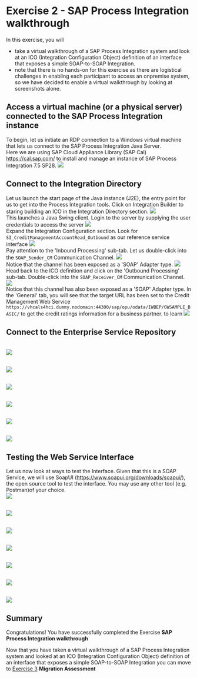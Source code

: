 # Exercise 2 - SAP Process Integration walkthrough

In this exercise, you will

- take a virtual walkthrough of a SAP Process Integration system and look at an ICO (Integration Configuration Object) definition of an interface that exposes a simple SOAP-to-SOAP Integration.
- note that there is no hands-on for this exercise as there are logistical challenges in enabling each participant to access an onpremise system, so we have decided to enable a virtual walkthrough by looking at screenshots alone.

## Access a virtual machine (or a physical server) connected to the SAP Process Integration instance
To begin, let us initiate an RDP connection to a Windows virtual machine that lets us connect to the SAP Process Integration Java Server. <br> Here we are using SAP Cloud Appliance Library (SAP Cal) https://cal.sap.com/ to install and manage an instance of SAP Process Integration 7.5 SP28. 
![](/exercises/ex2/images/ex2_14.png)

## Connect to the Integration Directory
Let us launch the start page of the Java instance (J2E), the entry point for us to get into the Process Integration tools. Click on Integration Builder to staring building an ICO in the Integration Directory section.
![](/exercises/ex2/images/ex2_1.png)
<br> This launches a Java Swing client. Login to the server by supplying the user credentials to access the server
![](/exercises/ex2/images/ex2_2.png)
<br>Expand the Integration Configuration section. Look for `SI_CreditManagementAccountRead_Outbound` as our reference service interface 
![](/exercises/ex2/images/ex2_3.png)
<br>Pay attention to the 'Inbound Processing' sub-tab. Let us double-click into the `SOAP_Sender_CM` Communication Channel.
![](/exercises/ex2/images/ex2_4.png)
<br>Notice that the channel has been exposed as a 'SOAP' Adapter type.
![](/exercises/ex2/images/ex2_5.png)
<br>Head back to the ICO definition and click on the 'Outbound Processing' sub-tab. Double-click into the `SOAP_Receiver_CM` Communication Channel.
![](/exercises/ex2/images/ex2_6.png)
<br>Notice that this channel has also been exposed as a 'SOAP' Adapter type. In the 'General' tab, you will see that the target URL has been set to the Credit Management Web Service `https://vhcals4hci.dummy.nodomain:44300/sap/opu/odata/IWBEP/GWSAMPLE_BASIC/` to get the credit ratings information for a business partner. 
to learn 
![](/exercises/ex2/images/ex2_7.png)

## Connect to the Enterprise Service Repository

<br>![](/exercises/ex2/images/ex2_8.png)

<br>![](/exercises/ex2/images/ex2_9.png)

<br>![](/exercises/ex2/images/ex2_10.png)

<br>![](/exercises/ex2/images/ex2_11.png)

<br>![](/exercises/ex2/images/ex2_12.png)

<br>![](/exercises/ex2/images/ex2_13.png)

## Testing the Web Service Interface
Let us now look at ways to test the Interface. Given that this is a SOAP Service, we will use SoapUI (https://www.soapui.org/downloads/soapui/), the open source tool to test the interface. You may use any other tool (e.g. Postman)of your choice.
<br>![](/exercises/ex2/images/ex2_15.png)

<br>![](/exercises/ex2/images/ex2_16.png)

<br>![](/exercises/ex2/images/ex2_17.png)

<br>![](/exercises/ex2/images/ex2_18.png)

<br>![](/exercises/ex2/images/ex2_19.png)

<br>![](/exercises/ex2/images/ex2_20.png)

<br>![](/exercises/ex2/images/ex2_22.png)



## Summary

Congratulations! You have successfully completed the Exercise **SAP Process Integration walkthrough**

Now that you have taken a virtual walkthrough of a SAP Process Integration system and looked at an ICO (Integration Configuration Object) definition of an interface that exposes a simple SOAP-to-SOAP Integration you can move to [Exercise 3](../ex3/README.md) **Migration Assessment**


